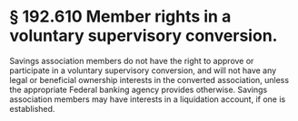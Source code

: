 # § 192.610   Member rights in a voluntary supervisory conversion.

Savings association members do not have the right to approve or participate in a voluntary supervisory conversion, and will not have any legal or beneficial ownership interests in the converted association, unless the appropriate Federal banking agency provides otherwise. Savings association members may have interests in a liquidation account, if one is established.




